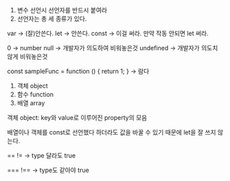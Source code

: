 1. 변수 선언시 선언자를 반드시 붙여라
2. 선언자는 총 세 종류가 있다.

var -> (잘)안쓴다.
let -> 안쓴다.
const -> 이걸 써라. 만약 작동 안되면 let 써라.

0 -> number
null -> 개발자가 의도하여 비워놓은것
undefined -> 개발자가 의도치 않게 비워놓은것

const sampleFunc = function () {
  return 1;
} -> 람다

1. 객체 object
2. 함수 function
3. 배열 array

객체 object: key와 value로 이루어진 property의 모음

배열이나 객체를 const로 선언했다 하더라도 값을 바꿀 수 있기 때문에 let을 잘 쓰지 않는다.

== != -> type 달라도 true

=== !== -> type도 같아야 true
